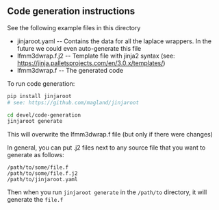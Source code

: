 ## Code generation instructions

See the following example files in this directory

* jinjaroot.yaml -- Contains the data for all the laplace wrappers. In the future we could even auto-generate this file
* lfmm3dwrap.f.j2 -- Template file with jinja2 syntax (see: https://jinja.palletsprojects.com/en/3.0.x/templates/)
* lfmm3dwrap.f -- The generated code

To run code generation:

```bash
pip install jinjaroot
# see: https://github.com/magland/jinjaroot
```

```bash
cd devel/code-generation
jinjaroot generate
```

This will overwrite the lfmm3dwrap.f file (but only if there were changes)

In general, you can put .j2 files next to any source file that you want to generate as follows:

```
/path/to/some/file.f
/path/to/some/file.f.j2
/path/to/jinjaroot.yaml
```

Then when you run `jinjaroot generate` in the `/path/to` directory, it will generate the `file.f`




